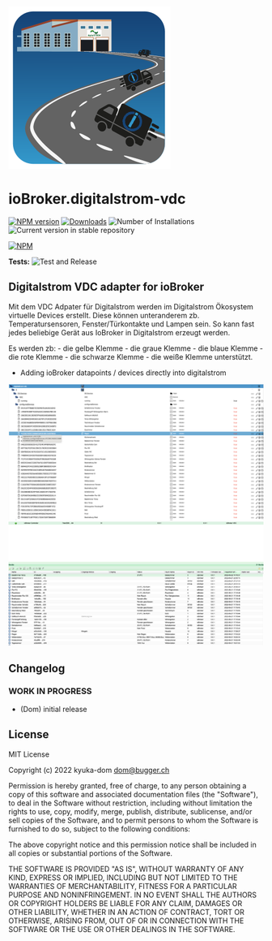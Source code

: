 ![Logo](admin/digitalstrom-vdc.png)
# ioBroker.digitalstrom-vdc

[![NPM version](https://img.shields.io/npm/v/iobroker.template_react.svg)](https://www.npmjs.com/package/iobroker.digitalstrom-vdc)
[![Downloads](https://img.shields.io/npm/dm/iobroker.template_react.svg)](https://www.npmjs.com/package/iobroker.digitalstrom-vdc)
![Number of Installations](https://iobroker.live/badges/digitalstrom-vdc-installed.svg)
![Current version in stable repository](https://iobroker.live/badges/digitalstrom-vdc-stable.svg)

[![NPM](https://nodei.co/npm/iobroker.digitalstrom-vdc.png?downloads=true)](https://nodei.co/npm/iobroker.template_react/)

**Tests:** ![Test and Release](https://github.com/xXBJXx/ioBroker.template_react/workflows/Test%20and%20Release/badge.svg)

## Digitalstrom VDC adapter for ioBroker
Mit dem VDC Adpater für Digitalstrom werden im Digitalstrom Ökosystem virtuelle Devices erstellt.
Diese können unteranderem zb. Temperatursensoren, Fenster/Türkontakte und Lampen sein.
So kann fast jedes beliebige Gerät aus IoBroker in Digitalstrom erzeugt werden.

Es werden zb:  - die gelbe Klemme
	       - die graue Klemme
	       - die blaue Klemme
	       - die rote Klemme
	       - die schwarze Klemme 
	       - die weiße Klemme unterstützt.
	       

- Adding ioBroker datapoints / devices directly into digitalstrom

![Datapoints](admin/Iobroker_Datapoints.png)
![Datapoints](admin/DigitalstromVDC.png)


## Changelog
<!--
	Placeholder for the next version (at the beginning of the line):
	### **WORK IN PROGRESS**
-->

### **WORK IN PROGRESS**
* (Dom) initial release

## License
MIT License

Copyright (c) 2022 kyuka-dom <dom@bugger.ch>

Permission is hereby granted, free of charge, to any person obtaining a copy
of this software and associated documentation files (the "Software"), to deal
in the Software without restriction, including without limitation the rights
to use, copy, modify, merge, publish, distribute, sublicense, and/or sell
copies of the Software, and to permit persons to whom the Software is
furnished to do so, subject to the following conditions:

The above copyright notice and this permission notice shall be included in all
copies or substantial portions of the Software.

THE SOFTWARE IS PROVIDED "AS IS", WITHOUT WARRANTY OF ANY KIND, EXPRESS OR
IMPLIED, INCLUDING BUT NOT LIMITED TO THE WARRANTIES OF MERCHANTABILITY,
FITNESS FOR A PARTICULAR PURPOSE AND NONINFRINGEMENT. IN NO EVENT SHALL THE
AUTHORS OR COPYRIGHT HOLDERS BE LIABLE FOR ANY CLAIM, DAMAGES OR OTHER
LIABILITY, WHETHER IN AN ACTION OF CONTRACT, TORT OR OTHERWISE, ARISING FROM,
OUT OF OR IN CONNECTION WITH THE SOFTWARE OR THE USE OR OTHER DEALINGS IN THE
SOFTWARE.
